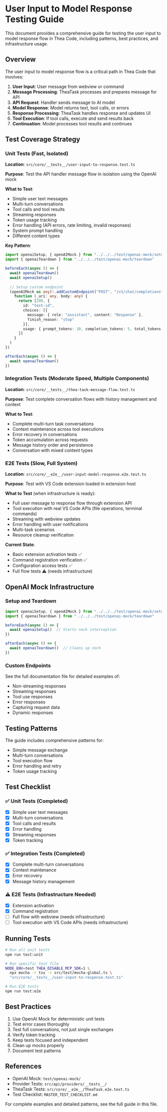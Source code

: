 # User Input to Model Response Testing Guide

This document provides a comprehensive guide for testing the user input to model response flow in Thea Code, including patterns, best practices, and infrastructure usage.

## Overview

The user input to model response flow is a critical path in Thea Code that involves:

1. **User Input**: User message from webview or command
2. **Message Processing**: TheaTask processes and prepares message for API
3. **API Request**: Handler sends message to AI model
4. **Model Response**: Model returns text, tool calls, or errors
5. **Response Processing**: TheaTask handles response and updates UI
6. **Tool Execution**: If tool calls, execute and send results back
7. **Continuation**: Model processes tool results and continues

## Test Coverage Strategy

### Unit Tests (Fast, Isolated)

**Location**: `src/core/__tests__/user-input-to-response.test.ts`

**Purpose**: Test the API handler message flow in isolation using the OpenAI mock

**What to Test**:
- Simple user text messages
- Multi-turn conversations
- Tool calls and tool results
- Streaming responses
- Token usage tracking
- Error handling (API errors, rate limiting, invalid responses)
- System prompt handling
- Different content types

**Key Pattern**:
```typescript
import openaiSetup, { openAIMock } from "../../../test/openai-mock/setup"
import { openaiTeardown } from "../../../test/openai-mock/teardown"

beforeEach(async () => {
  await openaiTeardown()
  await openaiSetup()
  
  // Setup custom endpoint
  (openAIMock as any)!.addCustomEndpoint("POST", "/v1/chat/completions", 
    function (_uri: any, body: any) {
      return [200, {
        id: "test-id",
        choices: [{
          message: { role: "assistant", content: "Response" },
          finish_reason: "stop"
        }],
        usage: { prompt_tokens: 10, completion_tokens: 5, total_tokens: 15 }
      }]
    }
  )
})

afterEach(async () => {
  await openaiTeardown()
})
```

### Integration Tests (Moderate Speed, Multiple Components)

**Location**: `src/core/__tests__/thea-task-message-flow.test.ts`

**Purpose**: Test complete conversation flows with history management and context

**What to Test**:
- Complete multi-turn task conversations
- Context maintenance across tool executions
- Error recovery in conversations
- Token accumulation across requests
- Message history order and persistence
- Conversation with mixed content types

### E2E Tests (Slow, Full System)

**Location**: `src/core/__e2e__/user-input-model-response.e2e.test.ts`

**Purpose**: Test with VS Code extension loaded in extension host

**What to Test** (when infrastructure is ready):
- Full user message to response flow through extension API
- Tool execution with real VS Code APIs (file operations, terminal commands)
- Streaming with webview updates
- Error handling with user notifications
- Multi-task scenarios
- Resource cleanup verification

**Current State**: 
- Basic extension activation tests ✅
- Command registration verification ✅
- Configuration access tests ✅
- Full flow tests ⚠️ (needs infrastructure)

## OpenAI Mock Infrastructure

### Setup and Teardown

```typescript
import openaiSetup, { openAIMock } from "../../../test/openai-mock/setup"
import { openaiTeardown } from "../../../test/openai-mock/teardown"

beforeEach(async () => {
  await openaiSetup()  // Starts nock interception
})

afterEach(async () => {
  await openaiTeardown()  // Cleans up nock
})
```

### Custom Endpoints

See the full documentation file for detailed examples of:
- Non-streaming responses
- Streaming responses
- Tool use responses
- Error responses
- Capturing request data
- Dynamic responses

## Testing Patterns

The guide includes comprehensive patterns for:
- Simple message exchange
- Multi-turn conversations
- Tool execution flow
- Error handling and retry
- Token usage tracking

## Test Checklist

### ✅ Unit Tests (Completed)
- [x] Simple user text messages
- [x] Multi-turn conversations
- [x] Tool calls and results
- [x] Error handling
- [x] Streaming responses
- [x] Token tracking

### ✅ Integration Tests (Completed)
- [x] Complete multi-turn conversations
- [x] Context maintenance
- [x] Error recovery
- [x] Message history management

### ⚠️ E2E Tests (Infrastructure Needed)
- [x] Extension activation
- [x] Command registration
- [ ] Full flow with webview (needs infrastructure)
- [ ] Tool execution with VS Code APIs (needs infrastructure)

## Running Tests

```bash
# Run all unit tests
npm run test:unit

# Run specific test file
NODE_ENV=test THEA_DISABLE_MCP_SDK=1 \
  npx mocha -r tsx -r src/test/mocha-global.ts \
  "src/core/__tests__/user-input-to-response.test.ts"

# Run E2E tests
npm run test:e2e
```

## Best Practices

1. Use OpenAI Mock for deterministic unit tests
2. Test error cases thoroughly
3. Test full conversations, not just single exchanges
4. Verify token tracking
5. Keep tests focused and independent
6. Clean up mocks properly
7. Document test patterns

## References

- OpenAI Mock: `test/openai-mock/`
- Provider Tests: `src/api/providers/__tests__/`
- TheaTask Tests: `src/core/__e2e__/TheaTask.e2e.test.ts`
- Test Checklist: `MASTER_TEST_CHECKLIST.md`

For complete examples and detailed patterns, see the full guide in this file.
